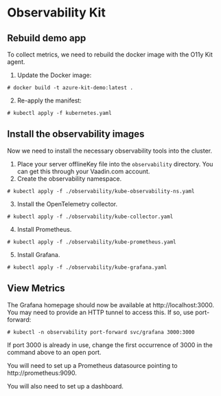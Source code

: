 # Observability Kit

## Rebuild demo app

To collect metrics, we need to rebuild the docker image with the O11y Kit agent.

1. Update the Docker image:
```
# docker build -t azure-kit-demo:latest .
```
2. Re-apply the manifest:
```
# kubectl apply -f kubernetes.yaml
```

## Install the observability images

Now we need to install the necessary observability tools into the cluster.

1. Place your server offlineKey file into the `observability` directory. You can get this through your Vaadin.com account.
2. Create the observability namespace.
```
# kubectl apply -f ./observability/kube-observability-ns.yaml
```
3. Install the OpenTelemetry collector.
```
# kubectl apply -f ./observability/kube-collector.yaml
```
4. Install Prometheus.
```
# kubectl apply -f ./observability/kube-prometheus.yaml
```
5. Install Grafana.
```
# kubectl apply -f ./observability/kube-grafana.yaml
```

## View Metrics

The Grafana homepage should now be available at http://localhost:3000. You may need to provide an HTTP tunnel to access this. If so, use port-forward:
```
# kubectl -n observability port-forward svc/grafana 3000:3000
```

If port 3000 is already in use, change the first occurrence of 3000 in the command above to an open port.

You will need to set up a Prometheus datasource pointing to http://prometheus:9090.

You will also need to set up a dashboard.

